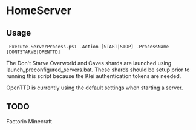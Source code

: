 # HomeServer

## Usage

````
 Execute-ServerProcess.ps1 -Action [START|STOP] -ProcessName [DONTSTARVE|OPENTTD]
````

The Don't Starve Overworld and Caves shards are launched using launch_preconfigured_servers.bat. These shards should be setup prior to running this script because the Klei authentication tokens are needed.

OpenTTD is currently using the default settings when starting a server.

## TODO

Factorio
Minecraft